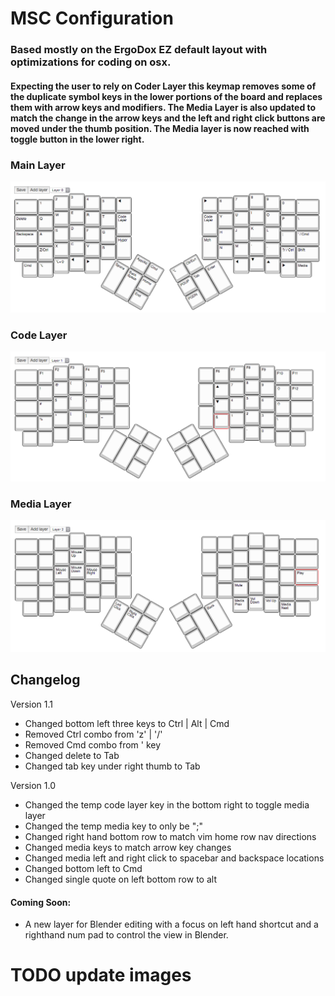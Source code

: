 # MSC Configuration

### Based mostly on the ErgoDox EZ default layout with optimizations for coding on osx.

#### Expecting the user to rely on Coder Layer this keymap removes some of the duplicate symbol keys in the lower portions of the board and replaces them with arrow keys and modifiers. The Media Layer is also updated to match the change in the arrow keys and the left and right click buttons are moved under the thumb position. The Media layer is now reached with toggle button in the lower right.

### Main Layer

![Main Layer](img/main_layer.png)

### Code Layer
![Code Layer](img/code_layer.png)

### Media Layer

![Media Layer](img/media_layer.png)

## Changelog

Version 1.1

- Changed bottom left three keys to Ctrl | Alt | Cmd
- Removed Ctrl combo from 'z' | '/'
- Removed Cmd combo from ' key
- Changed delete to Tab
- Changed tab key under right thumb to Tab

Version 1.0

- Changed the temp code layer key in the bottom right to toggle media layer
- Changed the temp media key to only be ";"
- Changed right hand bottom row to match vim home row nav directions
- Changed media keys to match arrow key changes
- Changed media left and right click to spacebar and backspace locations
- Changed bottom left to Cmd
- Changed single quote on left bottom row to alt

#### Coming Soon:
- A new layer for Blender editing with a focus on left hand shortcut and a righthand num pad to control the view in Blender.

# TODO update images
